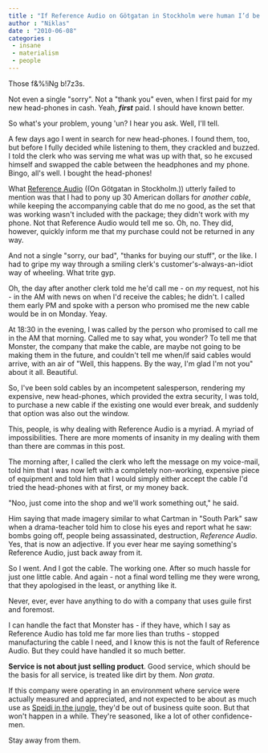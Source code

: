 ```yaml
---
title : "If Reference Audio on Götgatan in Stockholm were human I’d be a killer in the making"
author : "Niklas"
date : "2010-06-08"
categories : 
 - insane
 - materialism
 - people
---
```


Those f&%!iNg b!7z3s.

Not even a single "sorry". Not a "thank you" even, when I first paid for my new head-phones in cash. Yeah, _**first**_ paid. I should have known better.

So what's your problem, young 'un? I hear you ask. Well, I'll tell.

A few days ago I went in search for new head-phones. I found them, too, but before I fully decided while listening to them, they crackled and buzzed. I told the clerk who was serving me what was up with that, so he excused himself and swapped the cable between the headphones and my phone. Bingo, all's well. I bought the head-phones!

What [Reference Audio](https://www.referenceaudio.se) ((On Götgatan in Stockholm.)) utterly failed to mention was that I had to pony up 30 American dollars for _another cable_, while keeping the accompanying cable that do me no good, as the set that was working wasn't included with the package; they didn't work with my phone. Not that Reference Audio would tell me so. Oh, no. They did, however, quickly inform me that my purchase could not be returned in any way.

And not a single "sorry, our bad", "thanks for buying our stuff", or the like. I had to gripe my way through a smiling clerk's customer's-always-an-idiot way of wheeling. What trite gyp.

Oh, the day after another clerk told me he'd call me - on _my_ request, not his - in the AM with news on when I'd receive the cables; he didn't. I called them early PM and spoke with a person who promised me the new cable would be in on Monday. Yeay.

At 18:30 in the evening, I was called by the person who promised to call me in the AM that morning. Called me to say what, you wonder? To tell me that Monster, the company that make the cable, are maybe not going to be making them in the future, and couldn't tell me when/if said cables would arrive, with an air of "Well, this happens. By the way, I'm glad I'm not you" about it all. Beautiful.

So, I've been sold cables by an incompetent salesperson, rendering my expensive, new head-phones, which provided the extra security, I was told, to purchase a new cable if the existing one would ever break, and suddenly that option was also out the window.

This, people, is why dealing with Reference Audio is a myriad. A myriad of impossibilities. There are more moments of insanity in my dealing with them than there are commas in this post.

The morning after, I called the clerk who left the message on my voice-mail, told him that I was now left with a completely non-working, expensive piece of equipment and told him that I would simply either accept the cable I'd tried the head-phones with at first, or my money back.

"Noo, just come into the shop and we'll work something out," he said.

Him saying that made imagery similar to what Cartman in "South Park" saw when a drama-teacher told him to close his eyes and report what he saw: bombs going off, people being assassinated, destruction, _Reference Audio_. Yes, that is now an adjective. If you ever hear me saying something's Reference Audio, just back away from it.

So I went. And I got the cable. The working one. After so much hassle for just one little cable. And again - not a final word telling me they were wrong, that they apologised in the least, or anything like it.

Never, ever, ever have anything to do with a company that uses guile first and foremost.

I can handle the fact that Monster has - if they have, which I say as Reference Audio has told me far more lies than truths - stopped manufacturing the cable I need, and I know this is not the fault of Reference Audio. But they could have handled it so much better.

**Service is not about just selling product**. Good service, which should be the basis for all service, is treated like dirt by them. _Non grata_.

If this company were operating in an environment where service were actually measured and appreciated, and not expected to be about as much use as [Speidi in the jungle](http://omg.yahoo.com/news/spencer-heidi-try-to-quit-i-m-a-celebrity-get-me-out-of-here-twice/23216), they'd be out of business quite soon. But that won't happen in a while. They're seasoned, like a lot of other confidence-men.

Stay away from them.
